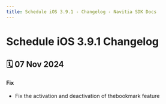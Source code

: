 ```yaml
---
title: Schedule iOS 3.9.1 - Changelog - Navitia SDK Docs
---
```


# Schedule iOS 3.9.1 Changelog

<h2>🗓 07 Nov 2024</h2>

#### Fix
- Fix the activation and deactivation of thebookmark feature